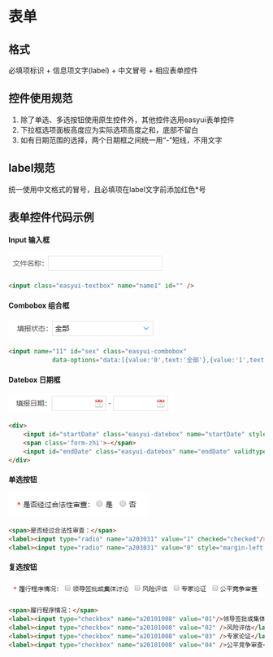 # 表单

## 格式

必填项标识 + 信息项文字(label) + 中文冒号 + 相应表单控件

## 控件使用规范

1. 除了单选、多选按钮使用原生控件外，其他控件选用easyui表单控件
2. 下拉框选项面板高度应为实际选项高度之和，底部不留白
3. 如有日期范围的选择，两个日期框之间统一用“-”短线，不用文字

## label规范

统一使用中文格式的冒号，且必填项在label文字前添加红色*号

## 表单控件代码示例

#### Input 输入框

![An image](../../images/input.png)

```html
<input class="easyui-textbox" name="name1" id="" /> 
```

#### Combobox 组合框

![An image](../../images/combobox.png)

```html
<input name="11" id="sex" class="easyui-combobox" 
			data-options="data:[{value:'0',text:'全部'},{value:'1',text:'待报送'},{value:'2',text:'已报送'}],panelHeight:'auto', editable:false" />
```

#### Datebox 日期框

![An image](../../images/datebox.png)

```html
<div>
    <input id="startDate" class="easyui-datebox" name="startDate" style="width:45%;"/>
	<span class='form-zhi'>-</span>
	<input id="endDate" class="easyui-datebox" name="endDate" validtype="compareTime['#startDate']" style="width:45%;"/>
</div>
```

#### 单选按钮

![An image](../../images/radio.png)

```html
<span>是否经过合法性审查：</span>
<label><input type="radio" name="a203031" value="1" checked="checked"/>是</label>
<label><input type="radio" name="a203031" value="0" style="margin-left:10px"/>否</label>
```

#### 复选按钮

![An image](../../images/checkbox.png)

```html
<span>履行程序情况：</span>
<label><input type="checkbox" name="a20101008" value="01"/>领导签批或集体讨论</label>
<label><input type="checkbox" name="a20101008" value="02" />风险评估</label>
<label><input type="checkbox" name="a20101008" value="03" />专家论证</label> 
<label><input type="checkbox" name="a20101008" value="04" />公平竞争审查</label>
```

